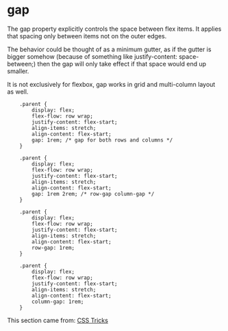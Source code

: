 # gap
The gap property explicitly controls the space between flex items. It applies that spacing only between items not on the outer edges.

The behavior could be thought of as a minimum gutter, as if the gutter is bigger somehow (because of something like justify-content: space-between;) then the gap will only take effect if that space would end up smaller.

It is not exclusively for flexbox, gap works in grid and multi-column layout as well.

```
    .parent {
        display: flex;
        flex-flow: row wrap;
        justify-content: flex-start;
        align-items: stretch;
        align-content: flex-start;
        gap: 1rem; /* gap for both rows and columns */
    }
```

```
    .parent {
        display: flex;
        flex-flow: row wrap;
        justify-content: flex-start;
        align-items: stretch;
        align-content: flex-start;
        gap: 1rem 2rem; /* row-gap column-gap */
    }
```

```
    .parent {
        display: flex;
        flex-flow: row wrap;
        justify-content: flex-start;
        align-items: stretch;
        align-content: flex-start;
        row-gap: 1rem;
    }
```

```
    .parent {
        display: flex;
        flex-flow: row wrap;
        justify-content: flex-start;
        align-items: stretch;
        align-content: flex-start;
        column-gap: 1rem;
    }
```

This section came from: [CSS Tricks](https://css-tricks.com/snippets/css/a-guide-to-flexbox/)